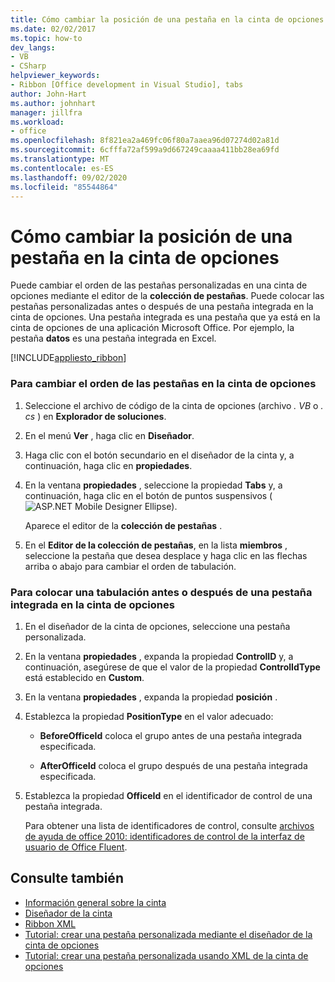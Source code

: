 ```yaml
---
title: Cómo cambiar la posición de una pestaña en la cinta de opciones
ms.date: 02/02/2017
ms.topic: how-to
dev_langs:
- VB
- CSharp
helpviewer_keywords:
- Ribbon [Office development in Visual Studio], tabs
author: John-Hart
ms.author: johnhart
manager: jillfra
ms.workload:
- office
ms.openlocfilehash: 8f821ea2a469fc06f80a7aaea96d07274d02a81d
ms.sourcegitcommit: 6cfffa72af599a9d667249caaaa411bb28ea69fd
ms.translationtype: MT
ms.contentlocale: es-ES
ms.lasthandoff: 09/02/2020
ms.locfileid: "85544864"
---
```

# <a name="how-to-change-the-position-of-a-tab-on-the-ribbon"></a>Cómo cambiar la posición de una pestaña en la cinta de opciones
  Puede cambiar el orden de las pestañas personalizadas en una cinta de opciones mediante el editor de la **colección de pestañas**. Puede colocar las pestañas personalizadas antes o después de una pestaña integrada en la cinta de opciones. Una pestaña integrada es una pestaña que ya está en la cinta de opciones de una aplicación Microsoft Office. Por ejemplo, la pestaña **datos** es una pestaña integrada en Excel.

 [!INCLUDE[appliesto_ribbon](../vsto/includes/appliesto-ribbon-md.md)]

### <a name="to-change-the-order-of-tabs-on-the-ribbon"></a>Para cambiar el orden de las pestañas en la cinta de opciones

1. Seleccione el archivo de código de la cinta de opciones (archivo *. VB* o *. cs* ) en **Explorador de soluciones**.

2. En el menú **Ver** , haga clic en **Diseñador**.

3. Haga clic con el botón secundario en el diseñador de la cinta y, a continuación, haga clic en **propiedades**.

4. En la ventana **propiedades** , seleccione la propiedad **Tabs** y, a continuación, haga clic en el botón de puntos suspensivos (![ASP.NET Mobile Designer Ellipse](../sharepoint/media/mwellipsis.gif "Elipse del Diseñador de ASP.NET Mobile")).

     Aparece el editor de la **colección de pestañas** .

5. En el **Editor de la colección de pestañas**, en la lista **miembros** , seleccione la pestaña que desea desplace y haga clic en las flechas arriba o abajo para cambiar el orden de tabulación.

### <a name="to-position-a-tab-before-or-after-a-built-in-tab-on-the-ribbon"></a>Para colocar una tabulación antes o después de una pestaña integrada en la cinta de opciones

1. En el diseñador de la cinta de opciones, seleccione una pestaña personalizada.

2. En la ventana **propiedades** , expanda la propiedad **ControlID** y, a continuación, asegúrese de que el valor de la propiedad **ControlIdType** está establecido en **Custom**.

3. En la ventana **propiedades** , expanda la propiedad **posición** .

4. Establezca la propiedad **PositionType** en el valor adecuado:

    - **BeforeOfficeId** coloca el grupo antes de una pestaña integrada especificada.

    - **AfterOfficeId** coloca el grupo después de una pestaña integrada especificada.

5. Establezca la propiedad **OfficeId** en el identificador de control de una pestaña integrada.

     Para obtener una lista de identificadores de control, consulte [archivos de ayuda de office 2010: identificadores de control de la interfaz de usuario de Office Fluent](https://www.microsoft.com/download/details.aspx?id=6627).

## <a name="see-also"></a>Consulte también
- [Información general sobre la cinta](../vsto/ribbon-overview.md)
- [Diseñador de la cinta](../vsto/ribbon-designer.md)
- [Ribbon XML](../vsto/ribbon-xml.md)
- [Tutorial: crear una pestaña personalizada mediante el diseñador de la cinta de opciones](../vsto/walkthrough-creating-a-custom-tab-by-using-the-ribbon-designer.md)
- [Tutorial: crear una pestaña personalizada usando XML de la cinta de opciones](../vsto/walkthrough-creating-a-custom-tab-by-using-ribbon-xml.md)

